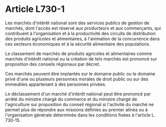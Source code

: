 # Article L730-1

Les marchés d'intérêt national sont des services publics de gestion de marchés, dont l'accès est réservé aux producteurs et aux commerçants, qui contribuent à l'organisation et à la productivité des circuits de distribution des produits agricoles et alimentaires, à l'animation de la concurrence dans ces secteurs économiques et à la sécurité alimentaire des populations.

Le classement de marchés de produits agricoles et alimentaires comme marchés d'intérêt national ou la création de tels marchés est prononcé sur proposition des conseils régionaux par décret.

Ces marchés peuvent être implantés sur le domaine public ou le domaine privé d'une ou plusieurs personnes morales de droit public ou sur des immeubles appartenant à des personnes privées.

Le déclassement d'un marché d'intérêt national peut être prononcé par arrêté du ministre chargé du commerce et du ministre chargé de l'agriculture sur proposition du conseil régional si l'activité du marché ne permet plus de répondre aux missions définies au premier alinéa ou à l'organisation générale déterminée dans les conditions fixées à l'article L. 730-15.

